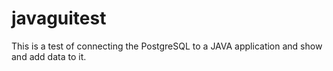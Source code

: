 # javaguitest
This is a test of connecting the PostgreSQL to a JAVA application and show and add data to it. 
